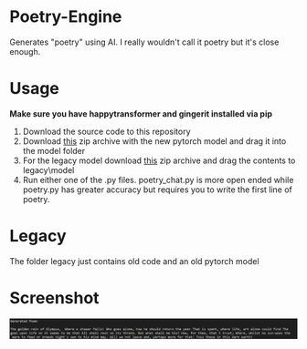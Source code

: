 # Poetry-Engine
Generates "poetry" using AI. I really wouldn't call it poetry but it's close enough. 

# Usage
**Make sure you have happytransformer and gingerit installed via pip**

1. Download the source code to this repository
2. Download [this](https://www.mediafire.com/file/6dhcq62sdwlanyh/pytorch_model_new.zip/file) zip archive with the new pytorch model and drag it into the model folder 
3. For the legacy model download [this](https://www.mediafire.com/file/w26mtd5kjj6qk6p/pytorch_model.zip/file) zip archive and drag the contents to legacy\model
4. Run either one of the .py files. poetry_chat.py is more open ended while poetry.py has greater accuracy but requires you to write the first line of poetry. 

# Legacy
The folder legacy just contains old code and an old pytorch model

# Screenshot
![image](image.png)
